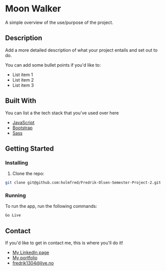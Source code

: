 # Moon Walker

A simple overview of the use/purpose of the project.

## Description

Add a more detailed description of what your project entails and set out to do.

You can add some bullet points if you'd like to:

- List item 1
- List item 2
- List item 3

## Built With

You can list a the tech stack that you've used over here

- [JavaScript](https://www.javascript.com/)
- [Bootstrap](https://getbootstrap.com)
- [Sass](https://sass-lang.com)

## Getting Started

### Installing

1. Clone the repo:

```bash
git clone git@github.com:holmfred/Fredrik-Olsen-Semester-Project-2.git
```


### Running

To run the app, run the following commands:

```bash
Go Live
```

## Contact

If you'd like to get in contact me, this is where you'll do it!

- [My LinkedIn page](https://www.linkedin.com/in/fredrik-s%C3%B8rlien-olsen-450b911b8/)
- [My portfolio](https://www.fredriksolsen.com/)
- fredrik1304@live.no
